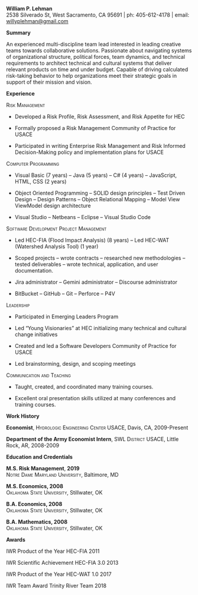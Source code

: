 **William P. Lehman**  
2538 Silverado St, West Sacramento, CA 95691 | ph: 405-612-4178 | email: willyplehman@gmail.com

**Summary**

An experienced multi-discipline team lead interested in leading creative
teams towards collaborative solutions. Passionate about navigating
systems of organizational structure, political forces, team dynamics,
and technical requirements to architect technical and cultural systems
that deliver relevant products on time and under budget. Capable of
driving calculated risk-taking behavior to help organizations meet their
strategic goals in support of their mission and vision.

**Experience**

<span class="smallcaps">Risk Management</span>

  - Developed a Risk Profile, Risk Assessment, and Risk Appetite for HEC

  - Formally proposed a Risk Management Community of Practice for USACE

  - Participated in writing Enterprise Risk Management and Risk Informed
    Decision-Making policy and implementation plans for USACE

<span class="smallcaps">Computer Programming</span>

  - Visual Basic (7 years) – Java (5 years) – C\# (4 years) –
    JavaScript, HTML, CSS (2 years)

  - Object Oriented Programming – SOLID design principles – Test Driven
    Design – Design Patterns – Object Relational Mapping – Model View
    ViewModel design architecture

  - Visual Studio – Netbeans – Eclipse – Visual Studio Code

<span class="smallcaps">Software Development Project Management</span>

  - Led HEC-FIA (Flood Impact Analysis) (8 years) – Led HEC-WAT
    (Watershed Analysis Tool) (1 year)

  - Scoped projects – wrote contracts – researched new methodologies –
    tested deliverables – wrote technical, application, and user
    documentation.

  - Jira administrator – Gemini administrator – Discourse administrator

  - BitBucket – GitHub – Git – Perforce – P4V

<span class="smallcaps">Leadership</span>

  - Participated in Emerging Leaders Program

  - Led “Young Visionaries” at HEC initializing many technical and
    cultural change initiatives

  - Created and led a Software Developers Community of Practice for
    USACE

  - Led brainstorming, design, and scoping meetings

<span class="smallcaps">Communication and Teaching</span>

  - Taught, created, and coordinated many training courses.

  - Excellent oral presentation skills utilized at many conferences and
    training courses.

**Work History**

**Economist**, <span class="smallcaps">Hydrologic Engineering Center
USACE</span>, Davis, CA, 2009-Present

**Department of the Army Economist Intern**, <span class="smallcaps">SWL
District USACE</span>, Little Rock, AR, 2008-2009

**Education and Credentials**

**M.S. Risk Management**, **2019**  
<span class="smallcaps">Notre Dame Maryland University</span>,
Baltimore, MD

**M.S. Economics, 2008**  
<span class="smallcaps">Oklahoma State University</span>, Stillwater, OK

**B.A. Economics, 2008**  
<span class="smallcaps">Oklahoma State University</span>, Stillwater, OK

**B.A. Mathematics, 2008**  
<span class="smallcaps">Oklahoma State University</span>, Stillwater, OK

**Awards**

IWR Product of the Year HEC-FIA 2011

IWR Scientific Achievement HEC-FIA 3.0 2013

IWR Product of the Year HEC-WAT 1.0 2017

IWR Team Award Trinity River Team 2018
